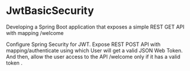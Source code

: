 # JwtBasicSecurity
Developing a Spring Boot application that exposes a simple REST GET API with mapping /welcome

Configure Spring Security for JWT. Expose REST POST API with mapping/authenticate using which User will get a valid JSON Web Token. And then, allow the user access to the API /welcome only if it has a valid token .
